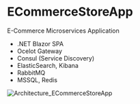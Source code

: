 # ECommerceStoreApp
E-Commerce Microservices Application

- .NET Blazor SPA
- Ocelot Gateway
- Consul (Service Discovery)
- ElasticSearch, Kibana
- RabbitMQ
- MSSQL, Redis


![Architecture_ECommerceStoreApp](https://user-images.githubusercontent.com/82120298/231234347-50bdf1fb-31ba-4da7-9c74-e2ed4abbd396.png)
